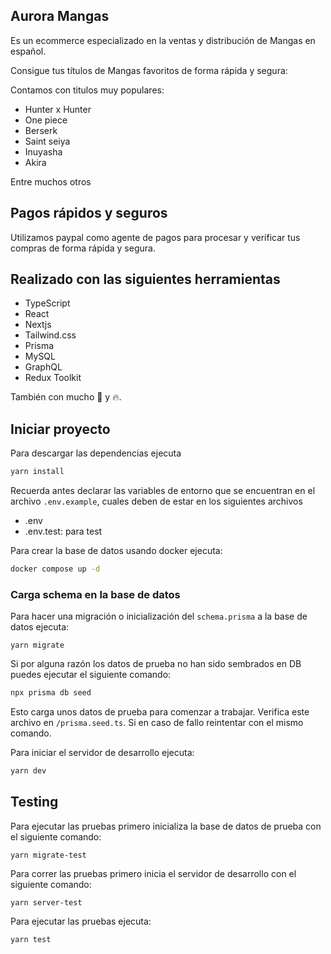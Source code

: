 ## Aurora Mangas 
Es un ecommerce especializado en la ventas y distribución de Mangas en español.

Consigue tus títulos de Mangas favoritos de forma rápida y segura:

Contamos con titulos muy populares:
- Hunter x Hunter 
- One piece
- Berserk
- Saint seiya
- Inuyasha
- Akira

Entre muchos otros

## Pagos rápidos y seguros
Utilizamos paypal como agente de pagos para procesar y verificar tus compras de forma rápida y segura.

## Realizado con las siguientes herramientas 
- TypeScript
- React
- Nextjs
- Tailwind.css
- Prisma
- MySQL
- GraphQL
- Redux Toolkit

También con mucho 🧡 y 🔥.

## Iniciar proyecto
Para descargar las dependencias ejecuta
```bash
yarn install
```

Recuerda antes declarar las variables de entorno que se encuentran en el archivo `.env.example`, cuales deben de estar en los siguientes archivos
- .env
- .env.test: para test


Para crear la base de datos usando docker ejecuta:
```bash
docker compose up -d
```

### Carga schema en la base de datos

Para hacer una migración o inicialización del `schema.prisma` a la base de datos ejecuta:
```
yarn migrate
```

Si por alguna razón los datos de prueba no han sido sembrados en DB puedes ejecutar el siguiente comando:
```bash
npx prisma db seed
```

Esto carga unos datos de prueba para comenzar a trabajar. Verifica este archivo en `/prisma.seed.ts`. Si en caso de fallo reintentar con el mismo comando.

Para iniciar el servidor de desarrollo ejecuta:
```bash
yarn dev
```

## Testing
Para ejecutar las pruebas primero inicializa la base de datos de prueba con el siguiente comando:
```
yarn migrate-test
```

Para correr las pruebas primero inicia el servidor de desarrollo con el siguiente comando:
```
yarn server-test
```

Para ejecutar las pruebas ejecuta:
```
yarn test
```